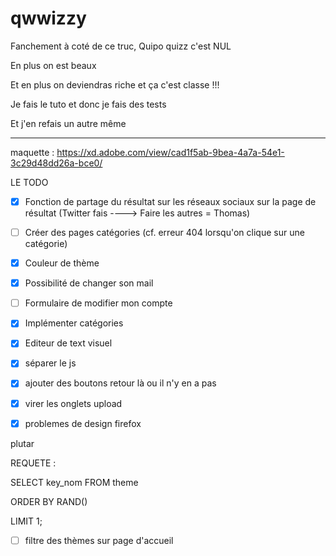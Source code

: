 # qwwizzy

Fanchement à coté de ce truc, Quipo quizz c'est NUL

En plus on est beaux

Et en plus on deviendras riche et ça c'est classe !!!

Je fais le tuto et donc je fais des tests

Et j'en refais un autre même

---


maquette : https://xd.adobe.com/view/cad1f5ab-9bea-4a7a-54e1-3c29d48dd26a-bce0/



LE TODO
- [x] Fonction de partage du résultat sur les réseaux sociaux sur la page de résultat (Twitter fais ----> Faire les autres = Thomas)

- [ ] Créer des pages catégories  (cf. erreur 404 lorsqu'on clique  sur une catégorie)

- [x] Couleur de thème

- [x] Possibilité de changer son mail

- [ ] Formulaire de modifier mon compte

- [x] Implémenter catégories

- [x] Editeur de text visuel

- [x] séparer le js
- [x] ajouter des boutons retour là ou il n'y en a pas
- [x] virer les onglets upload
- [x] problemes de design firefox

plutar

REQUETE :

SELECT key_nom FROM theme

ORDER BY RAND()

LIMIT 1;

- [ ] filtre des thèmes sur page d'accueil
